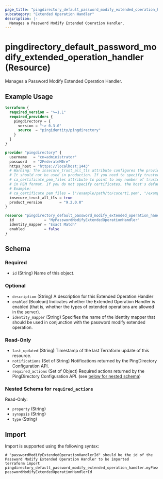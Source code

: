 ```yaml
---
page_title: "pingdirectory_default_password_modify_extended_operation_handler Resource - terraform-provider-pingdirectory"
subcategory: "Extended Operation Handler"
description: |-
  Manages a Password Modify Extended Operation Handler.
---
```


# pingdirectory_default_password_modify_extended_operation_handler (Resource)

Manages a Password Modify Extended Operation Handler.

## Example Usage

```terraform
terraform {
  required_version = ">=1.1"
  required_providers {
    pingdirectory = {
      version = "~> 0.3.0"
      source  = "pingidentity/pingdirectory"
    }
  }
}

provider "pingdirectory" {
  username   = "cn=administrator"
  password   = "2FederateM0re"
  https_host = "https://localhost:1443"
  # Warning: The insecure_trust_all_tls attribute configures the provider to trust any certificate presented by the PingDirectory server.
  # It should not be used in production. If you need to specify trusted CA certificates, use the
  # ca_certificate_pem_files attribute to point to any number of trusted CA certificate files
  # in PEM format. If you do not specify certificates, the host's default root CA set will be used.
  # Example:
  # ca_certificate_pem_files = ["/example/path/to/cacert1.pem", "/example/path/to/cacert2.pem"]
  insecure_trust_all_tls = true
  product_version        = "9.2.0.0"
}

resource "pingdirectory_default_password_modify_extended_operation_handler" "myPasswordModifyExtendedOperationHandler" {
  id              = "MyPasswordModifyExtendedOperationHandler"
  identity_mapper = "Exact Match"
  enabled         = false
}
```

<!-- schema generated by tfplugindocs -->
## Schema

### Required

- `id` (String) Name of this object.

### Optional

- `description` (String) A description for this Extended Operation Handler
- `enabled` (Boolean) Indicates whether the Extended Operation Handler is enabled (that is, whether the types of extended operations are allowed in the server).
- `identity_mapper` (String) Specifies the name of the identity mapper that should be used in conjunction with the password modify extended operation.

### Read-Only

- `last_updated` (String) Timestamp of the last Terraform update of this resource.
- `notifications` (Set of String) Notifications returned by the PingDirectory Configuration API.
- `required_actions` (Set of Object) Required actions returned by the PingDirectory Configuration API. (see [below for nested schema](#nestedatt--required_actions))

<a id="nestedatt--required_actions"></a>
### Nested Schema for `required_actions`

Read-Only:

- `property` (String)
- `synopsis` (String)
- `type` (String)

## Import

Import is supported using the following syntax:

```shell
# "passwordModifyExtendedOperationHandlerId" should be the id of the Password Modify Extended Operation Handler to be imported
terraform import pingdirectory_default_password_modify_extended_operation_handler.myPasswordModifyExtendedOperationHandler passwordModifyExtendedOperationHandlerId
```

